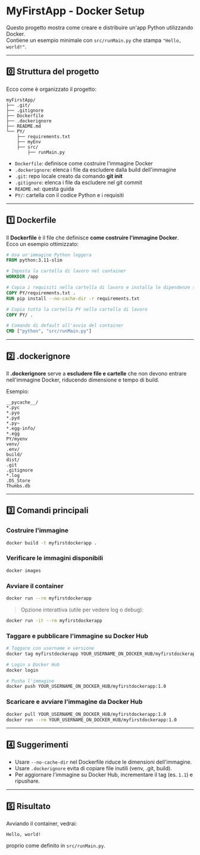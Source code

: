 # MyFirstApp - Docker Setup

Questo progetto mostra come creare e distribuire un'app Python utilizzando Docker.  
Contiene un esempio minimale con `src/runMain.py` che stampa `"Hello, world!"`.

---


## 0️⃣ Struttura del progetto

Ecco come è organizzato il progetto:
```
myFirstApp/
├── .git/
├── .gitignore
├── Dockerfile
├── .dockerignore
├── README.md
└── PY/
    ├── requirements.txt
    ├── myEnv
    ├── src/
        ├── runMain.py
```
- `Dockerfile`: definisce come costruire l'immagine Docker
- `.dockerignore`: elenca i file da escludere dalla build dell'immagine
- `.git`: repo locale creato da comando **git init**
- `.gitignore`: elenca i file da escludere nel git commit
- `README.md`: questa guida
- `PY/`: cartella con il codice Python e i requisiti

---

## 1️⃣ Dockerfile

Il **Dockerfile** è il file che definisce **come costruire l'immagine Docker**.  
Ecco un esempio ottimizzato:

```dockerfile
# Usa un'immagine Python leggera
FROM python:3.11-slim

# Imposta la cartella di lavoro nel container
WORKDIR /app

# Copia i requisiti nella cartella di lavoro e installa le dipendenze senza cache pip
COPY PY/requirements.txt .
RUN pip install --no-cache-dir -r requirements.txt

# Copia tutta la cartella PY nella cartella di lavoro
COPY PY/ .

# Comando di default all'avvio del container
CMD ["python", "src/runMain.py"]
```

---

## 2️⃣ .dockerignore

Il **.dockerignore** serve a **escludere file e cartelle** che non devono entrare nell'immagine Docker, riducendo dimensione e tempo di build.

Esempio:

```dockerignore
__pycache__/
*.pyc
*.pyo
*.pyd
*.py~
*.egg-info/
*.egg
PY/myenv
venv/
.env/
build/
dist/
.git
.gitignore
*.log
.DS_Store
Thumbs.db
```

---

## 3️⃣ Comandi principali

### Costruire l'immagine
```bash
docker build -t myfirstdockerapp .
```

### Verificare le immagini disponibili
```bash
docker images
```

### Avviare il container
```bash
docker run --rm myfirstdockerapp
```

> Opzione interattiva (utile per vedere log o debug):
```bash
docker run -it --rm myfirstdockerapp
```

### Taggare e pubblicare l'immagine su Docker Hub
```bash
# Taggare con username e versione
docker tag myfirstdockerapp YOUR_USERNAME_ON_DOCKER_HUB/myfirstdockerapp:1.0

# Login a Docker Hub
docker login

# Pusha l'immagine
docker push YOUR_USERNAME_ON_DOCKER_HUB/myfirstdockerapp:1.0
```

### Scaricare e avviare l'immagine da Docker Hub
```bash
docker pull YOUR_USERNAME_ON_DOCKER_HUB/myfirstdockerapp:1.0
docker run --rm YOUR_USERNAME_ON_DOCKER_HUB/myfirstdockerapp:1.0
```

---

## 4️⃣ Suggerimenti

- Usare `--no-cache-dir` nel Dockerfile riduce le dimensioni dell'immagine.  
- Usare `.dockerignore` evita di copiare file inutili (venv, .git, build).  
- Per aggiornare l'immagine su Docker Hub, incrementare il tag (es. `1.1`) e ripushare.  

---

## 5️⃣ Risultato

Avviando il container, vedrai:
```
Hello, world!
```
proprio come definito in `src/runMain.py`.

